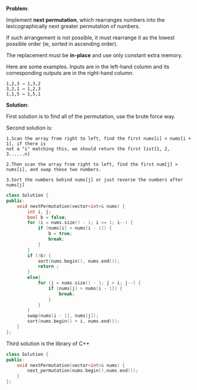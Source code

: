 **Problem**:

Implement **next permutation**, which rearranges numbers into the lexicographically next greater permutation of numbers.

If such arrangement is not possible, it must rearrange it as the lowest possible order (ie, sorted in ascending order).

The replacement must be **in-place** and use only constant extra memory.

Here are some examples. Inputs are in the left-hand column and its corresponding outputs are in the right-hand column.

```
1,2,3 → 1,3,2
3,2,1 → 1,2,3
1,1,5 → 1,5,1
```

**Solution**:

First solution is to find all of the permutation, use the brute force way.

Second solution is:

```
1.Scan the array from right to left, find the first nums[i] < nums[i + 1], if there is 
not a "i" matching this, we should return the first list[1, 2, 3......n]

2.Then scan the array from right to left, find the first num[j] > nums[i], and swap these two numbers.

3.Sort the numbers behind nums[j] or just reverse the numbers after nums[j]
```

```c++
class Solution {
public:
    void nextPermutation(vector<int>& nums) {
        int i, j;
        bool b = false;
        for (i = nums.size() - 1; i >= 1; i--) {
            if (nums[i] > nums[i - 1]) {
                b = true;
                break;
            }
        }
        if (!b) {
            sort(nums.begin(), nums.end());
            return ;
        }
        else{
            for (j = nums.size() - 1; j > i; j--) {
                if (nums[j] > nums[i - 1]) {
                    break;
                }
            }
        }
        swap(nums[i - 1], nums[j]);
        sort(nums.begin() + i, nums.end());
    }
};
```

Third solution is the library of C++

```c++
class Solution {
public:
    void nextPermutation(vector<int>& nums) {
        next_permutation(nums.begin(),nums.end());
    }
};
```



